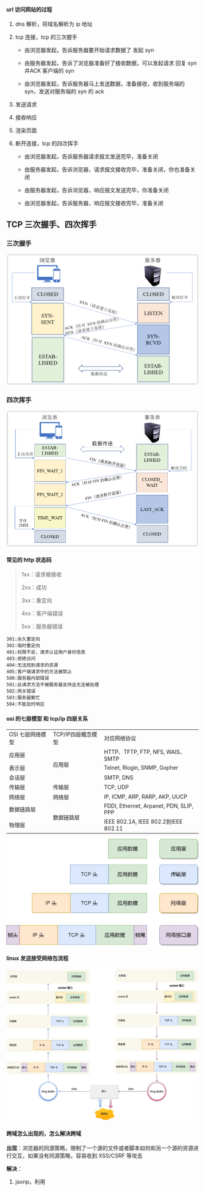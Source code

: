 #### url 访问网站的过程

1. dns 解析，将域名解析为 ip 地址

2. tcp 连接，tcp 的三次握手

   - 由浏览器发起，告诉服务器要开始请求数据了 发起 syn
     
   - 由服务器发起，告诉了浏览器准备好了接收数据，可以发起请求 回复 syn 并ACK 客户端的 syn

   - 由浏览器发起，告诉服务器马上发送数据，准备接收，收到服务端的 syn，发送对服务端的 syn 的 ack

3. 发送请求

4. 接收响应

5. 渲染页面

6. 断开连接，tcp 的四次挥手

   - 由浏览器发起，告诉服务器请求报文发送完毕，准备关闭

   - 由服务器发起，告诉浏览器，请求报文接收完毕，准备关闭，你也准备关闭

   - 由服务器发起，告诉浏览器，响应报文发送完毕，你准备关闭

   - 由浏览器发起，告诉服务器，响应报文接收完毕，准备关闭

## TCP 三次握手、四次挥手
### 三次握手
![img.png](img.png)

### 四次挥手
![img_1.png](img_1.png)

#### 常见的 http 状态码

> 1xx：请求被接收
>
> 2xx：成功
>
> 3xx：重定向
>
> 4xx：客户端错误
>
> 5xx：服务器错误

```
301:永久重定向
302:临时重定向
401:权限不足，请求认证用户身份信息
403:拒绝访问
404:无法找到请求的资源
405:客户端请求中的方法被禁止
500:服务器内部错误
501:此请求方法不被服务器支持且无法被处理
502:网关错误
503:服务器繁忙
504:不能及时响应
```

#### osi 的七层模型 和 tcp/ip 四层关系

<table>
   <tr>
        <td>OSI 七层网络模型</td>
        <td>TCP/IP四层概念模型</td>
        <td>对应网络协议</td>
    </tr>
    <tr>
        <td>应用层</td>
        <td rowspan="3">应用层</td>
        <td>HTTP、TFTP, FTP, NFS, WAIS、SMTP</td>
    </tr>
    <tr>
        <td>表示层</td>
        <td>Telnet, Rlogin, SNMP, Gopher</td>
    </tr>
    <tr>
        <td>会话层</td>
        <td>SMTP, DNS</td>
    </tr>
    <tr>
        <td>传输层</td>
        <td>传输层</td>
        <td>TCP, UDP</td>
    </tr>
    <tr>
        <td>网络层</td>
        <td>网络层</td>
        <td>IP, ICMP, ARP, RARP, AKP, UUCP</td>
    </tr>
    <tr>
        <td>数据链路层</td>
        <td rowspan="2">数据链路层</td>
        <td>FDDI, Ethernet, Arpanet, PDN, SLIP, PPP</td>
    </tr>
    <tr>
        <td>物理层</td>
        <td>IEEE 802.1A, IEEE 802.2到IEEE 802.11</td>
    </tr>
</table>

![img_2.png](img_2.png)

#### linux 发送接受网络包流程
![img_3.png](img_3.png)

#### 跨域怎么出现的，怎么解决跨域

**出现**：浏览器的同源策略，限制了一个源的文件或者脚本如何和另一个源的资源进行交互，如果没有同源策略，容易收到 XSS/CSRF 等攻击

**解决**：

1. jsonp，利用 <script> 标签没有跨域限制的漏洞，页面可以动态的得到其他源的 json 数据

   - 优点：兼容性好，可以用于主流浏览器的跨域访问问题
   - 缺点：仅支持 get 方法；不安全，容易遭受 xss 攻击

2. cors 跨域资源共享，分为简单请求和复杂请求

   - 简单请求
   - 复杂请求，在正式请求之前，增加一次 http 查询请求

3. nginx 的反向代理

   配置一个代理服务器做跳板机

4. node 中间件代理（两次跨域）

   实现原理：就是服务器向服务器请求


### get 和 post 的区别
- 数据传输大小： get 传输数据的大小是 2kb，而 post 一般是没有限制的，但是会受内存大小影响，一般通过修改 php.ini 配置文件来修改
- 数据传输方式： get 是通过 url 传递参数的，在 url 中可以看到参数；post 是在表单中使用 post 方法提交
- 数据安全性：get 参数可见，容易被攻击
- 缓存： get 可以被缓存， post 不能被缓存

### HTTP/1.1、HTTP/2 和 HTTP/3 对比表

| **特性**               | HTTP/1.1                  | HTTP/2                    | HTTP/3                    |
|-------------------------|---------------------------|---------------------------|---------------------------|
| **传输层协议**          | TCP                       | TCP                       | QUIC (基于 UDP)           |
| **数据传输方式**        | 文本格式                  | 二进制帧                  | 二进制帧                  |
| **多路复用**            | ❌ 不支持（管道化有缺陷） | ✅ 支持（同一 TCP 连接）  | ✅ 支持（独立 QUIC 流）    |
| **队头阻塞**            | ⚠️ 应用层和传输层均存在   | ⚠️ 仅传输层（TCP 丢包）   | ✅ 彻底解决                |
| **头部压缩**            | ❌ 无                     | ✅ HPACK 压缩             | ✅ QPACK 压缩              |
| **服务器推送**          | ❌ 无                     | ✅ 支持                   | ✅ 支持                   |
| **握手延迟**            | ⏳ 高（TCP + TLS 1-2 RTT）| ⏳ 高（同 HTTP/1.1）      | ⚡ 低（0-1 RTT，支持 0-RTT）|
| **移动端优化**          | ❌ 无                     | ❌ 无                     | ✅ 连接迁移、抗丢包       |
| **兼容性**              | 🌍 全平台兼容             | 🌐 主流现代浏览器/服务器   | 🚧 逐步普及（需支持 QUIC） |

### 关键说明
- **多路复用**：HTTP/2 在单 TCP 连接上并行传输，HTTP/3 通过 QUIC 流彻底消除队头阻塞。
- **队头阻塞**：HTTP/1.1 因顺序处理请求而阻塞；HTTP/2 仅因 TCP 丢包阻塞；HTTP/3 无阻塞。
- **握手延迟**：HTTP/3 的 0-RTT 需已建立过连接，首次连接仍需 1-RTT。
- **移动端优化**：HTTP/3 支持 IP 切换不断连（如 Wi-Fi 切 5G），且抗弱网能力更强。

### tcp 如何解决粘包的问题
# TCP 粘包问题解决方案

## 1. 消息定长法
- ​**原理**​  
  固定每个消息的长度（如每个包 100 字节），不足部分填充空值。

- ​**代码示例**
  ```python
  # 发送端：填充定长
  message = "data".ljust(100, '\0')
  socket.send(message)
  
  # 接收端：按定长读取
  while True:
      chunk = socket.recv(100)
      if not chunk: break
      # 处理 chunk（需去除填充的空值）
  ```

- ​**优点**​  
  ✅ 实现简单
- ​**缺点**​  
  ❌ 浪费带宽  
  ❌ 灵活性差

---

## 2. 分隔符法
- ​**原理**​  
  在消息结尾添加特殊分隔符（如 `\n` 或自定义符号）。

- ​**代码示例**
  ```python
  # 发送端：添加分隔符
  message = "data|"
  socket.send(message.encode())
  
  # 接收端：按分隔符拆分
  buffer = ""
  while True:
      data = socket.recv(1024).decode()
      if not data: break
      buffer += data
      while "|" in buffer:
          msg, buffer = buffer.split("|", 1)
          # 处理 msg
  ```

- ​**优点**​  
  ✅ 灵活，适合文本协议
- ​**缺点**​  
  ❌ 需转义分隔符  
  ❌ 性能较低（需遍历字符）

---

## 3. 长度前缀法（推荐）
- ​**原理**​  
  在消息头部添加长度字段（如 4 字节表示数据长度）。

- ​**代码示例**
  ```python
  # 发送端：添加长度前缀
  data = "payload"
  length = len(data).to_bytes(4, byteorder='big')  # 4字节大端序
  socket.send(length + data.encode())
  
  # 接收端：先读长度，再读数据
  buffer = bytearray()
  while True:
      chunk = socket.recv(4096)
      if not chunk: break
      buffer.extend(chunk)
      while len(buffer) >= 4:
          length = int.from_bytes(buffer[:4], byteorder='big')
          if len(buffer) < 4 + length: break
          msg = buffer[4:4+length].decode()
          buffer = buffer[4+length:]
          # 处理 msg
  ```

- ​**优点**​  
  ✅ 高效，适合二进制协议  
  ✅ 无数据冗余或转义问题
- ​**缺点**​  
  ❌ 需处理字节序和长度溢出

---

## 4. 协议封装法
- ​**原理**​  
  使用现成的应用层协议（如 HTTP、Protobuf）封装数据。

- ​**示例协议**​
   - ​**HTTP**：通过 `Content-Length` 或分块传输标识长度
   - ​**Protobuf**：序列化消息自带长度前缀

---

## 5. 高级框架支持
- ​**Netty (Java)**​  
  通过 `LengthFieldBasedFrameDecoder` 自动处理粘包。

- ​**Go 的 `bufio.Scanner`**​
  ```go
  scanner := bufio.NewScanner(conn)
  scanner.Split(func(data []byte, atEOF bool) (advance int, token []byte, err error) {
      // 自定义拆分逻辑（如按长度前缀）
  })
  ```

---

## 方法对比表
| 方法         | 适用场景                          | 性能  | 复杂度 |
|--------------|----------------------------------|-------|--------|
| 消息定长法   | 固定长度协议（如传感器数据）      | 高    | 低     |
| 分隔符法     | 文本协议（如日志、命令行交互）    | 中    | 中     |
| 长度前缀法   | 二进制协议（如游戏、金融数据）    | 高    | 中     |
| 协议封装法   | 标准化或跨平台通信                | 中    | 低     |

---

## 总结建议
1. ​**优先选择长度前缀法**：适合高性能二进制协议。
2. ​**文本协议可用分隔符法**：如日志流处理。
3. ​**避免重复造轮子**：直接使用成熟协议（如 Protobuf/HTTP）。
